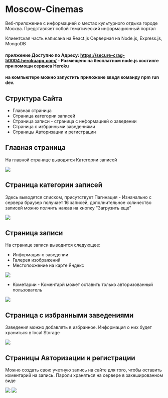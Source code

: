 # Moscow-Cinemas
Веб-приложение с информацией о местах культурного отдыха городе Москва. Представляет собой тематический информационный портал

Клиентская часть написана на React.js
Серверная на Node.js, Express.js, MongoDB

#### прилжение Доступно по Адресу: https://secure-crag-50004.herokuapp.com/ - Размещено на бесплатном node.js хостинге при помощи сервиса Heroku

#### на компьютере можно запустить приложене введя команду npm run dev.

## Структура Сайта

* Главная страница
* Страница категории записей 
* Страница записи - страница с информацией о заведении
* Страница с избранными заведениями
* Страницы Авторизации и регистрации

## Главная страница
На главной странице выводятся Категории записей

<img src="./readme_img/Categories.png"/>

## Страница категории записей 
Здесь выводятся списком, присутствует Пагинация - Изначально с сервера браузер получает 16 записей, дополнительное количество записей можно полчить нажав на кнопку "Загрузить еще"

<img src="./readme_img/posts.png"/>

## Страница записи

На странице записи выводится следующее:

* Информация о заведении
* Галерея изображений
* Местопоожение на карте Яндекс

<img src="./readme_img/post_info.png"/>

* Кометарии - Коментарй может оставить только авторизованный пользователь

<img src="./readme_img/post_coments.png"/>


## Страница с избранными заведениями

Заведения можно добавлять в избранное. Информация о них будет храниться в local Storage

<img src="./readme_img/liked.png"/>

## Страницы Авторизации и регистрации

Можно создать свою учетную запись на сайте для того, чтобы оставить коментарий на запись. Пароли храняться на сервере в захешированном виде

<img src="./readme_img/auth_form.png"/>
<img src="./readme_img/register_form.png"/>
